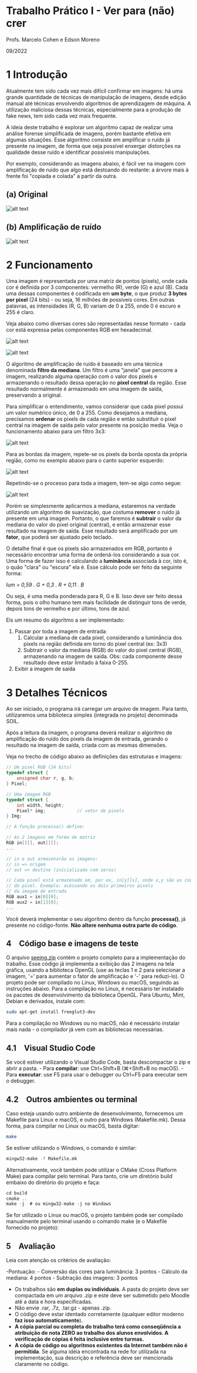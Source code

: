 # Trabalho Prático I - Ver para (não) crer
Profs. Marcelo Cohen e Edson Moreno

09/2022

# 1 Introdução

Atualmente tem sido cada vez mais difícil confirmar em imagens: há uma grande quantidade de técnicas de manipulação de imagens, desde edição manual até técnicas envolvendo algoritmos de aprendizagem de máquina. A utilização maliciosa dessas técnicas, especialmente para a produção de fake news, tem sido cada vez mais frequente.

A ideia deste trabalho é explorar um algoritmo capaz de realizar uma análise forense simplificada de imagens, porém bastante efetiva em algumas situações. Esse algoritmo consiste em amplificar o ruído já presente na imagem, de forma que seja possível enxergar distorções na qualidade desse ruído e identificar possíveis manipulações.

Por exemplo, considerando as imagens abaixo, é fácil ver na imagem com amplificação de ruído que algo está destoando do restante: a árvore mais à frente foi "copiada e colada" a partir da outra.

## (a) Original
![alt text](https://mflash.github.io/progswb2/trab/t1-222-hjsdv5sftysc734r/trees.jpg?)

## (b) Amplificação de ruído
![alt text](https://mflash.github.io/progswb2/trab/t1-222-hjsdv5sftysc734r/trees_noise.jpg)

# 2 Funcionamento

Uma imagem é representada por uma matriz de pontos (pixels), onde cada cor é definida por 3 componentes: vermelho (R), verde (G) e azul (B). Cada uma dessas componentes é codificada em **um byte**, o que produz **3 bytes por pixel** (24 bits) - ou seja, 16 milhões de possíveis cores. Em outras palavras, as intensidades (R, G, B) variam de 0 a 255, onde 0 é escuro e 255 é claro.

Veja abaixo como diversas cores são representadas nesse formato - cada cor está expressa pelas componentes RGB em hexadecimal.

![alt text](https://mflash.github.io/progswb2/trab/t1-222-hjsdv5sftysc734r/hex-colors.jpg)

![alt text](https://mflash.github.io/progswb2/trab/t1-222-hjsdv5sftysc734r/rgbcolors.jpg)

O algoritmo de amplificação de ruído é baseado em uma técnica denominada **filtro da mediana**. Um filtro é uma "janela" que percorre a imagem, realizando alguma operação com o valor dos pixels e armazenando o resultado dessa operação no **pixel central** da região. Esse resultado normalmente é armazenado em uma imagem de saída, preservando a original.

Para simplificar o entendimento, vamos considerar que cada pixel possui um valor numérico único, de 0 a 255. Como desejamos a mediana, precisamos **ordenar** os pixels de cada região e então substituir o pixel central na imagem de saída pelo valor presente na posição media. Veja o funcionamento abaixo para um filtro 3x3:

![alt text](https://mflash.github.io/progswb2/trab/t1-222-hjsdv5sftysc734r/median.jpg)

Para as bordas da imagem, repete-se os pixels da borda oposta da própria região, como no exemplo abaixo para o canto superior esquerdo:

![alt text](https://mflash.github.io/progswb2/trab/t1-222-hjsdv5sftysc734r/median1.png)

Repetindo-se o processo para toda a imagem, tem-se algo como segue:

![alt text](https://mflash.github.io/progswb2/trab/t1-222-hjsdv5sftysc734r/median.gif)

Porém se simplesmente aplicarmos a mediana, estaremos na verdade utilizando um algoritmo de suavização, que costuma **remover** o ruído já presente em uma imagem. Portanto, o que faremos é **subtrair** o valor da mediana do valor do pixel original (central), e então armazenar esse resultado na imagem de saída. Esse resultado será amplificado por um **fator**, que poderá ser ajustado pelo teclado.

O detalhe final é que os pixels são armazenados em RGB, portanto é necessário encontrar uma forma de ordená-los considerando a sua cor. Uma forma de fazer isso é calculando a **luminância** associada à cor, isto é, o quão "clara" ou "escura" ela é. Esse cálculo pode ser feito da seguinte forma:

_lum = 0,59 . G + 0,3 . R + 0,11 . B_

Ou seja, é uma media ponderada para R, G e B. Isso deve ser feito dessa forma, pois o olho humano tem mais facilidade de distinguir tons de verde, depois tons de vermelho e por último, tons de azul.

Eis um resumo do algoritmo a ser implementado:

1. Passar por toda a imagem de entrada:
    1. Calcular a mediana de cada pixel, considerando a luminância dos pixels na região definida em torno do pixel central (ex: 3x3)
    2. Subtrair o valor da mediana (RGB) do valor do pixel central (RGB), armazenando na imagem de saída. Obs: cada componente desse resultado deve estar limitado à          faixa 0-255.
2. Exibir a imagem de saída

# 3 Detalhes Técnicos

Ao ser iniciado, o programa irá carregar um arquivo de imagem. Para tanto, utilizaremos uma biblioteca simples (integrada no projeto) denominada SOIL.

Após a leitura da imagem, o programa deverá realizar o algoritmo de amplificação do ruído dos pixels da imagem de entrada, gerando o resultado na imagem de saída, criada com as mesmas dimensões.

Veja no trecho de código abaixo as definições das estruturas e imagens:

```c
// Um pixel RGB (24 bits)
typedef struct {
    unsigned char r, g, b;
} Pixel;

// Uma imagem RGB
typedef struct {
    int width, height;
    Pixel* img;            // vetor de pixels
} Img;

// A função processa() define:

// As 2 imagens em forma de matriz
RGB in[][], out[][];
...

// in e out armazenarão as imagens:
// in => origem
// out => destino (inicializada com zeros)

// Cada pixel está armazenado em, por ex, in[y][x], onde x,y são as coordendas
// do pixel. Exemplo: acessando os dois primeiros pixels
// da imagem de entrada
RGB aux1 = in[0][0];
RGB aux2 = in[1][0];
...
```

Você deverá implementar o seu algoritmo dentro da função **processa()**, já presente no código-fonte. **Não altere nenhuma outra parte do código**.

## 4 Código base e imagens de teste

O arquivo [seeing.zip](https://mflash.github.io/progswb2/trab/t1-222-hjsdv5sftysc734r/seeing.zip) contém o projeto completo para a implementação do trabalho. Esse código já implementa a exibição das 2 imagens na tela gráfica, usando a biblioteca OpenGL (use as teclas 1 e 2 para selecionar a imagem, '=' para aumentar o fator de amplificação e '-' para reduzi-lo). O projeto pode ser compilado no Linux, Windows ou macOS, seguindo as instruções abaixo. Para a compilação no Linux, é necessário ter instalado os pacotes de desenvolvimento da biblioteca OpenGL. Para Ubuntu, Mint, Debian e derivados, instale com:

```bash
sudo apt-get install freeglut3-dev
```

Para a compilação no Windows ou no macOS, não é necessário instalar mais nada - o compilador já vem com as bibliotecas necessárias.

## 4.1 Visual Studio Code

Se você estiver utilizando o Visual Studio Code, basta descompactar o zip e abrir a pasta.
    - Para **compilar**: use Ctrl+Shift+B (⌘+Shift+B no macOS).
    - Para **executar**: use F5 para usar o debugger ou Ctrl+F5 para executar sem o debugger.
    
## 4.2 Outros ambientes ou terminal

Caso esteja usando outro ambiente de desenvolvimento, fornecemos um Makefile para Linux e macOS, e outro para Windows (Makefile.mk).
    Dessa forma, para compilar no Linux ou macOS, basta digitar:
```bash
make
```

Se estiver utilizando o Windows, o comando é similar:

```bash
mingw32-make -f Makefile.mk
```

Alternativamente, você também pode utilizar o CMake (Cross Platform Make) para compilar pelo terminal. Para tanto, crie um diretório build embaixo do diretório do projeto e faça:

```c
cd build
cmake ..
make -j  # ou mingw32-make -j no Windows
```

Se for utilizado o Linux ou macOS, o projeto também pode ser compilado manualmente pelo terminal usando o comando make (e o Makefile fornecido no projeto):

## 5 Avaliação

Leia com atenção os critérios de avaliação:

-Pontuação:
    - Conversão das cores para luminância: 3 pontos
    - Cálculo da mediana: 4 pontos
    - Subtração das imagens: 3 pontos
- Os trabalhos são **em duplas ou individuais**. A pasta do projeto deve ser compactada em um arquivo .zip e este deve ser submetido pelo Moodle até a data e hora especificadas.
- Não envie .rar, .7z, .tar.gz - apenas .zip.
- O código deve estar identado corretamente (qualquer editor moderno **faz isso automaticamente**).
- **A cópia parcial ou completa do trabalho terá como conseqüência a atribuição de nota ZERO ao trabalho dos alunos envolvidos. A verificação de cópias é feita inclusive entre turmas.**
- **A cópia de código ou algoritmos existentes da Internet também não é permitida**. Se alguma idéia encontrada na rede for utilizada na implementação, sua descrição e referência deve ser mencionada claramente no código.
